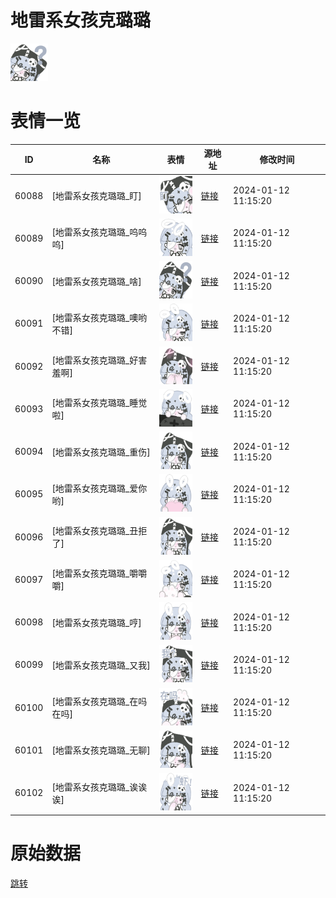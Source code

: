 # 地雷系女孩克璐璐

<img src="./cover.png" height="60" alt="cover" />

# 表情一览

|ID|名称|表情|源地址|修改时间|
|----|----|----|----|----|
|60088|[地雷系女孩克璐璐_盯]|<img src="./pic/060088_%5B地雷系女孩克璐璐_盯%5D.png" height="60" alt="盯"/>|[链接](https://i0.hdslb.com/bfs/garb/1cdef9a42799813593521b282269fdef3c805c6d.png)|2024-01-12 11:15:20|
|60089|[地雷系女孩克璐璐_呜呜呜]|<img src="./pic/060089_%5B地雷系女孩克璐璐_呜呜呜%5D.png" height="60" alt="呜呜呜"/>|[链接](https://i0.hdslb.com/bfs/garb/51eddb50016a5365908f2b347c9f5783657134be.png)|2024-01-12 11:15:20|
|60090|[地雷系女孩克璐璐_啥]|<img src="./pic/060090_%5B地雷系女孩克璐璐_啥%5D.png" height="60" alt="啥"/>|[链接](https://i0.hdslb.com/bfs/garb/466a710adfd223e8aaa92dee6a2ad20221ac6475.png)|2024-01-12 11:15:20|
|60091|[地雷系女孩克璐璐_噢哟不错]|<img src="./pic/060091_%5B地雷系女孩克璐璐_噢哟不错%5D.png" height="60" alt="噢哟不错"/>|[链接](https://i0.hdslb.com/bfs/garb/e2cb3b36eed339113074ac89d02f17b241ec626a.png)|2024-01-12 11:15:20|
|60092|[地雷系女孩克璐璐_好害羞啊]|<img src="./pic/060092_%5B地雷系女孩克璐璐_好害羞啊%5D.png" height="60" alt="好害羞啊"/>|[链接](https://i0.hdslb.com/bfs/garb/b1d2dd7b44765b571fe8596a0437b56819aaa932.png)|2024-01-12 11:15:20|
|60093|[地雷系女孩克璐璐_睡觉啦]|<img src="./pic/060093_%5B地雷系女孩克璐璐_睡觉啦%5D.png" height="60" alt="睡觉啦"/>|[链接](https://i0.hdslb.com/bfs/garb/3c37949326c3d8b225d7c2b5ab5d9629b03c22c3.png)|2024-01-12 11:15:20|
|60094|[地雷系女孩克璐璐_重伤]|<img src="./pic/060094_%5B地雷系女孩克璐璐_重伤%5D.png" height="60" alt="重伤"/>|[链接](https://i0.hdslb.com/bfs/garb/696f6df0e951c6ab6fb7c32d64ce9f034c3dd5c2.png)|2024-01-12 11:15:20|
|60095|[地雷系女孩克璐璐_爱你哟]|<img src="./pic/060095_%5B地雷系女孩克璐璐_爱你哟%5D.png" height="60" alt="爱你哟"/>|[链接](https://i0.hdslb.com/bfs/garb/a1bac8f4b9ce5cdd814fdff05d1949a5532aa3dd.png)|2024-01-12 11:15:20|
|60096|[地雷系女孩克璐璐_丑拒了]|<img src="./pic/060096_%5B地雷系女孩克璐璐_丑拒了%5D.png" height="60" alt="丑拒了"/>|[链接](https://i0.hdslb.com/bfs/garb/12c62a942915efc0476673df6f02ee2b881ac22e.png)|2024-01-12 11:15:20|
|60097|[地雷系女孩克璐璐_嚼嚼嚼]|<img src="./pic/060097_%5B地雷系女孩克璐璐_嚼嚼嚼%5D.png" height="60" alt="嚼嚼嚼"/>|[链接](https://i0.hdslb.com/bfs/garb/6b89c4dce93bc276e079fdf12f1a0b17c01d9ae5.png)|2024-01-12 11:15:20|
|60098|[地雷系女孩克璐璐_哼]|<img src="./pic/060098_%5B地雷系女孩克璐璐_哼%5D.png" height="60" alt="哼"/>|[链接](https://i0.hdslb.com/bfs/garb/e9e16a45f68451c3d9c6deab7ca2013bf681b993.png)|2024-01-12 11:15:20|
|60099|[地雷系女孩克璐璐_又我]|<img src="./pic/060099_%5B地雷系女孩克璐璐_又我%5D.png" height="60" alt="又我"/>|[链接](https://i0.hdslb.com/bfs/garb/6868c60641163061995754bdfd24d694375e8d47.png)|2024-01-12 11:15:20|
|60100|[地雷系女孩克璐璐_在吗在吗]|<img src="./pic/060100_%5B地雷系女孩克璐璐_在吗在吗%5D.png" height="60" alt="在吗在吗"/>|[链接](https://i0.hdslb.com/bfs/garb/97957bb18d0c3b445cf5d93a1e1c0ef7d4cd69a2.png)|2024-01-12 11:15:20|
|60101|[地雷系女孩克璐璐_无聊]|<img src="./pic/060101_%5B地雷系女孩克璐璐_无聊%5D.png" height="60" alt="无聊"/>|[链接](https://i0.hdslb.com/bfs/garb/7b11868a314fbad0037410462fe66cbdf880dd75.png)|2024-01-12 11:15:20|
|60102|[地雷系女孩克璐璐_诶诶诶]|<img src="./pic/060102_%5B地雷系女孩克璐璐_诶诶诶%5D.png" height="60" alt="诶诶诶"/>|[链接](https://i0.hdslb.com/bfs/garb/1931a70a334a4292822041227ef1ddc35f3940b8.png)|2024-01-12 11:15:20|

# 原始数据

[跳转](./raw.json)

